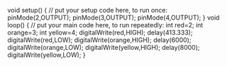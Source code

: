 void setup() {
    // put your setup code here, to run once:
  pinMode(2,OUTPUT);
  pinMode(3,OUTPUT);
  pinMode(4,OUTPUT);
  }
  void loop() {
    // put your main code here, to run repeatedly:
  int red=2;
  int orange=3;
  int yellow=4;
  digitalWrite(red,HIGH);
  delay(413.333);
  digitalWrite(red,LOW);
  digitalWrite(orange,HIGH);
  delay(6000);
  digitalWrite(orange,LOW);
  digitalWrite(yellow,HIGH);
  delay(8000);
  digitalWrite(yellow,LOW);
  }